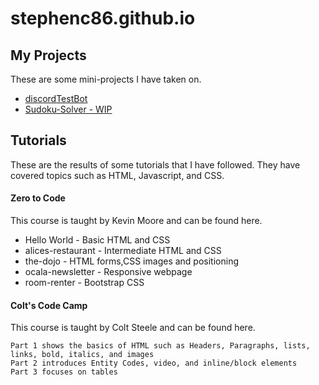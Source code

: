 # stephenc86.github.io
 
## My Projects

These are some mini-projects I have taken on.

* [discordTestBot](https://github.com/StephenC86/discordTestBot)
* [Sudoku-Solver - WIP](https://stephenc86.github.io/Sudoku-Solver)

## Tutorials

These are the results of some tutorials that I have followed. They have covered topics such as HTML, Javascript, and CSS.
#### Zero to Code

This course is taught by Kevin Moore and can be found here.

* Hello World - Basic HTML and CSS
* alices-restaurant - Intermediate HTML and CSS
* the-dojo - HTML forms,CSS images and positioning
* ocala-newsletter - Responsive webpage
* room-renter - Bootstrap CSS

#### Colt's Code Camp

This course is taught by Colt Steele and can be found here.

    Part 1 shows the basics of HTML such as Headers, Paragraphs, lists, links, bold, italics, and images
    Part 2 introduces Entity Codes, video, and inline/block elements
    Part 3 focuses on tables
